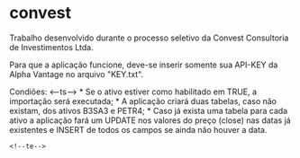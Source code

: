 # convest

Trabalho desenvolvido durante o processo seletivo da Convest Consultoria de Investimentos Ltda.

Para que a aplicação funcione, deve-se inserir somente sua API-KEY da Alpha Vantage no arquivo "KEY.txt".

Condiões: 
    <--ts-->
    * Se o ativo estiver como habilitado em TRUE, a importação será executada;
    * A aplicação criará duas tabelas, caso não existam, dos ativos B3SA3 e PETR4;
    * Caso já exista uma tabela para cada ativo a aplicação fará um UPDATE nos valores do preço (close) nas datas já existentes e INSERT de todos os campos se ainda não houver a data.

    <!--te-->
